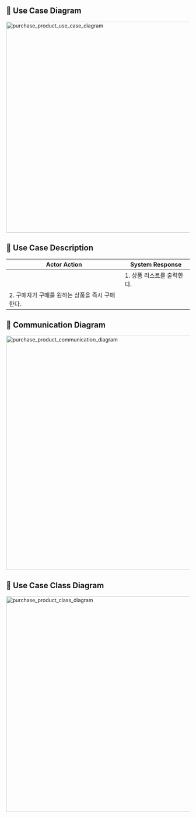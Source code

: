 ## 📌 Use Case Diagram

<img width="577" alt="purchase_product_use_case_diagram" src="https://user-images.githubusercontent.com/62105312/168451923-6304d35d-ba01-4ad5-bb2f-e604e39f6cce.png">

## 📌 Use Case Description

| Actor Action                                    | System Response            |
| ----------------------------------------------- | -------------------------- |
|                                                 | 1. 상품 리스트를 출력한다. |
| 2. 구매자가 구매를 원하는 상품을 즉시 구매한다. |                            |

## 📌 Communication Diagram

<img width="641" alt="purchase_product_communication_diagram" src="">

## 📌 Use Case Class Diagram

<img width="590" alt="purchase_product_class_diagram" src="">
